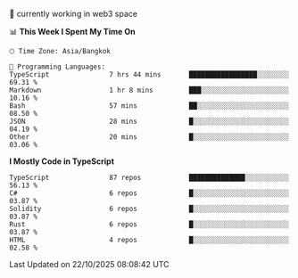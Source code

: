 🔭 currently working in web3 space

<!--START_SECTION:waka-->
📊 **This Week I Spent My Time On** 

```text
🕑︎ Time Zone: Asia/Bangkok

💬 Programming Languages: 
TypeScript               7 hrs 44 mins       █████████████████░░░░░░░░   69.31 % 
Markdown                 1 hr 8 mins         ███░░░░░░░░░░░░░░░░░░░░░░   10.16 % 
Bash                     57 mins             ██░░░░░░░░░░░░░░░░░░░░░░░   08.50 % 
JSON                     28 mins             █░░░░░░░░░░░░░░░░░░░░░░░░   04.19 % 
Other                    20 mins             █░░░░░░░░░░░░░░░░░░░░░░░░   03.06 % 
```

**I Mostly Code in TypeScript** 

```text
TypeScript               87 repos            ██████████████░░░░░░░░░░░   56.13 % 
C#                       6 repos             █░░░░░░░░░░░░░░░░░░░░░░░░   03.87 % 
Solidity                 6 repos             █░░░░░░░░░░░░░░░░░░░░░░░░   03.87 % 
Rust                     6 repos             █░░░░░░░░░░░░░░░░░░░░░░░░   03.87 % 
HTML                     4 repos             █░░░░░░░░░░░░░░░░░░░░░░░░   02.58 % 
```




 Last Updated on 22/10/2025 08:08:42 UTC
<!--END_SECTION:waka-->

